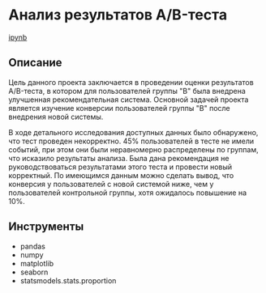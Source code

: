 # Анализ результатов A/B-теста

[ipynb](https://github.com/younforet/Portfolio/blob/main/AB_test_project/ab_test_project.ipynb)

## Описание

Цель данного проекта заключается в проведении оценки результатов A/B-теста, в котором для пользователей группы "B" была внедрена улучшенная рекомендательная система. Основной задачей проекта является изучение конверсии пользователей группы "B" после внедрения новой системы.

В ходе детального исследования доступных данных было обнаружено, что тест проведен некорректно. 45% пользователей в тесте не имели событий, при этом они были неравномерно распределены по группам, что исказило результаты анализа. Была дана рекомендация не руководствоваться результатами этого теста и провести новый корректный.
По имеющимся данным можно сделать вывод, что конверсия у пользователей с новой системой ниже, чем у пользователей контрольной группы, хотя ожидалось повышение на 10%.

## Инструменты

* pandas
* numpy
* matplotlib
* seaborn
* statsmodels.stats.proportion
